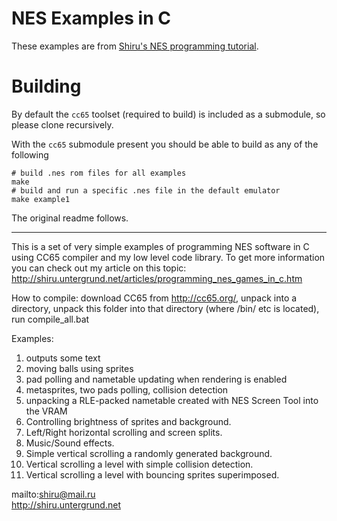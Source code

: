 # NES Examples in C

These examples are from [Shiru's NES programming tutorial](http://shiru.untergrund.net/articles/programming_nes_games_in_c.htm).

# Building

By default the `cc65` toolset (required to build) is included as a submodule, so please clone recursively.

With the `cc65` submodule present you should be able to build as any of the following

```
# build .nes rom files for all examples
make
# build and run a specific .nes file in the default emulator
make example1
```

The original readme follows.

---

This is a set of very simple examples of programming NES software in C using CC65 compiler and my low level code library. To get more information you can check out my article on this topic: http://shiru.untergrund.net/articles/programming_nes_games_in_c.htm

How to compile: download CC65 from http://cc65.org/, unpack into a directory, unpack this folder into that directory (where /bin/ etc is located), run compile_all.bat


Examples:

1. outputs some text
2. moving balls using sprites
3. pad polling and nametable updating when rendering is enabled
4. metasprites, two pads polling, collision detection
5. unpacking a RLE-packed nametable created with NES Screen Tool into the VRAM
6. Controlling brightness of sprites and background.
7. Left/Right horizontal scrolling and screen splits.
8. Music/Sound effects.
9. Simple vertical scrolling a randomly generated background.
10. Vertical scrolling a level with simple collision detection.
11. Vertical scrolling a level with bouncing sprites superimposed.

mailto:shiru@mail.ru  
http://shiru.untergrund.net
